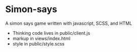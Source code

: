 Simon-says
============================

A simon says game written with javascript, SCSS, and HTML

* Thinking code lives in public/client.js
* markup in views/index.html
* style in public/style.scss

